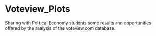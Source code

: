 # Voteview_Plots
 Sharing with Political Economy students some results and opportunities offered by the analysis of the voteview.com database. 
